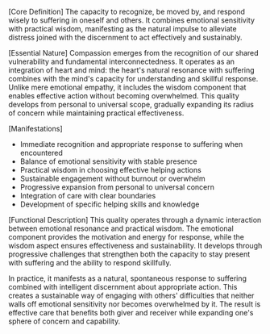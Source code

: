 [Core Definition]
The capacity to recognize, be moved by, and respond wisely to suffering in oneself and others. It combines emotional sensitivity with practical wisdom, manifesting as the natural impulse to alleviate distress joined with the discernment to act effectively and sustainably.

[Essential Nature]
Compassion emerges from the recognition of our shared vulnerability and fundamental interconnectedness. It operates as an integration of heart and mind: the heart's natural resonance with suffering combines with the mind's capacity for understanding and skillful response. Unlike mere emotional empathy, it includes the wisdom component that enables effective action without becoming overwhelmed. This quality develops from personal to universal scope, gradually expanding its radius of concern while maintaining practical effectiveness.

[Manifestations]
- Immediate recognition and appropriate response to suffering when encountered
- Balance of emotional sensitivity with stable presence
- Practical wisdom in choosing effective helping actions
- Sustainable engagement without burnout or overwhelm
- Progressive expansion from personal to universal concern
- Integration of care with clear boundaries
- Development of specific helping skills and knowledge

[Functional Description]
This quality operates through a dynamic interaction between emotional resonance and practical wisdom. The emotional component provides the motivation and energy for response, while the wisdom aspect ensures effectiveness and sustainability. It develops through progressive challenges that strengthen both the capacity to stay present with suffering and the ability to respond skillfully.

In practice, it manifests as a natural, spontaneous response to suffering combined with intelligent discernment about appropriate action. This creates a sustainable way of engaging with others' difficulties that neither walls off emotional sensitivity nor becomes overwhelmed by it. The result is effective care that benefits both giver and receiver while expanding one's sphere of concern and capability.